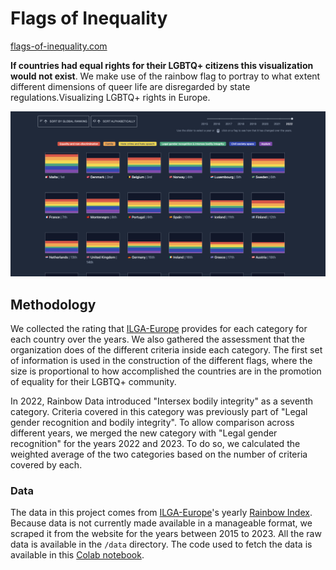 # Flags of Inequality

[flags-of-inequality.com](https://www.flags-of-inequality.com)

**If countries had equal rights for their LGBTQ+ citizens this visualization would not exist**. We make use of the rainbow flag to portray to what extent different dimensions of queer life are disregarded by state regulations.Visualizing LGBTQ+ rights in Europe.

![image](./assets//preview.png)

## Methodology

We collected the rating that [ILGA-Europe](https://www.ilga-europe.org/) provides for each category for each country over the years. We also gathered the assessment that the organization does of the different criteria inside each category. The first set of information is used in the construction of the different flags, where the size is proportional to how accomplished the countries are in the promotion of equality for their LGBTQ+ community.

In 2022, Rainbow Data introduced "Intersex bodily integrity" as a seventh category. Criteria covered in this category was previously part of "Legal gender recognition and bodily integrity". To allow comparison across different years, we merged the new category with "Legal gender recognition" for the years 2022 and 2023. To do so, we calculated the weighted average of the two categories based on the number of criteria covered by each.

### Data

The data in this project comes from [ILGA-Europe](https://www.ilga-europe.org/)'s yearly [Rainbow Index](https://www.rainbow-europe.org/). Because data is not currently made available in a manageable format, we scraped it from the website for the years between 2015 to 2023. All the raw data is available in the `/data` directory. The code used to fetch the data is available in this [Colab notebook](https://colab.research.google.com/drive/1PA1QGnXG1UE7DmGK11nwdwSqTsH1uMIu?usp=sharing).
